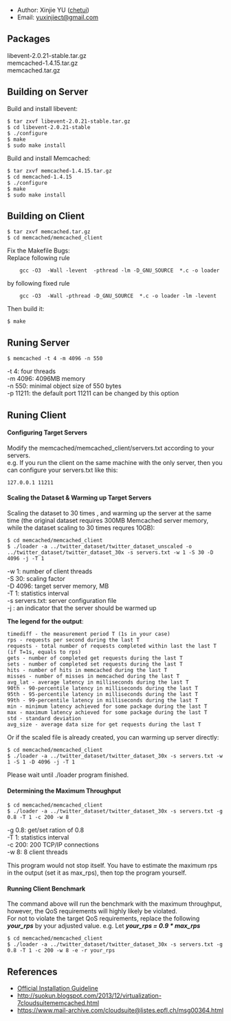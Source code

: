 * Author: Xinjie YU ([chetui](http://blog.chetui.org))
* Email: yuxinjiect@gmail.com

## Packages

libevent-2.0.21-stable.tar.gz  
memcached-1.4.15.tar.gz  
memcached.tar.gz  

## Building on Server

Build and install libevent:

```
$ tar zxvf libevent-2.0.21-stable.tar.gz 
$ cd libevent-2.0.21-stable 
$ ./configure 
$ make
$ sudo make install
```
Build and install Memcached:

```
$ tar zxvf memcached-1.4.15.tar.gz 
$ cd memcached-1.4.15 
$ ./configure
$ make
$ sudo make install
```
## Building on Client

```
$ tar zxvf memcached.tar.gz
$ cd memcached/memcached_client
```
Fix the Makefile Bugs:   
Replace following rule

```
	gcc -O3  -Wall -levent  -pthread -lm -D_GNU_SOURCE  *.c -o loader
```
by following fixed rule

```
	gcc -O3  -Wall -pthread -D_GNU_SOURCE  *.c -o loader -lm -levent
```
Then build it:

```
$ make
```

## Runing Server

```
$ memcached -t 4 -m 4096 -n 550
```
-t 4: four threads  
-m 4096: 4096MB memory  
-n 550: minimal object size of 550 bytes  
-p 11211: the default port 11211 can be changed by this option  

## Runing Client

#### Configuring Target Servers

Modify the memcached/memcached_client/servers.txt according to your servers.  
e.g. If you run the client on the same machine with the only server, then you can configure your servers.txt like this:

```
127.0.0.1 11211
```

#### Scaling the Dataset & Warming up Target Servers

Scaling the dataset to 30 times , and warming up the server at the same time (the original dataset requires 300MB Memcached server memory, while the dataset scaling to 30 times requres 10GB):

```
$ cd memcached/memcached_client
$ ./loader -a ../twitter_dataset/twitter_dataset_unscaled -o ../twitter_dataset/twitter_dataset_30x -s servers.txt -w 1 -S 30 -D 4096 -j -T 1 
```
-w 1: number of client threads  
-S 30: scaling factor  
-D 4096: target server memory, MB  
-T 1: statistics interval  
-s servers.txt: server configuration file  
-j : an indicator that the server should be warmed up  

**The legend for the output**:

```
timediff - the measurement period T (1s in your case)
rps - requests per second during the last T
requests - total number of requests completed within last the last T  (if T=1s, equals to rps)
gets - number of completed get requests during the last T
sets - number of completed set requests during the last T
hits - number of hits in memcached during the last T
misses - number of misses in memcached during the last T
avg_lat - average latency in milliseconds during the last T
90th - 90-percentile latency in milliseconds during the last T
95th - 95-percentile latency in milliseconds during the last T
99th - 99-percentile latency in milliseconds during the last T
min - minimum latency achieved for some package during the last T
max - maximum latency achieved for some package during the last T
std - standard deviation
avg_size - average data size for get requests during the last T
```

Or if the scaled file is already created, you can warming up server directly:

```
$ cd memcached/memcached_client
$ ./loader -a ../twitter_dataset/twitter_dataset_30x -s servers.txt -w 1 -S 1 -D 4096 -j -T 1
```
Please wait until ./loader program finished.

#### Determining the Maximum Throughput

```
$ cd memcached/memcached_client
$ ./loader -a ../twitter_dataset/twitter_dataset_30x -s servers.txt -g 0.8 -T 1 -c 200 -w 8 
```
-g 0.8: get/set ration of 0.8  
-T 1: statistics interval  
-c 200: 200 TCP/IP connections  
-w 8: 8 client threads  

This program would not stop itself. You have to estimate the maximum rps in the output (set it as max_rps), then top the program yourself. 

#### Running Client Benchmark  

The command above will run the benchmark with the maximum throughput, however, the QoS requirements will highly likely be violated.  
For not to violate the target QoS requirements, replace the following ***your_rps*** by your adjusted value. e.g. Let ***your_rps = 0.9 * max_rps***

```
$ cd memcached/memcached_client
$ ./loader -a ../twitter_dataset/twitter_dataset_30x -s servers.txt -g 0.8 -T 1 -c 200 -w 8 -e -r your_rps
```

## References

* [Official Installation Guideline](http://parsa.epfl.ch/cloudsuite/docs/data-caching.pdf)
* <http://suokun.blogspot.com/2013/12/virtualization-7cloudsuitememcached.html>
* <https://www.mail-archive.com/cloudsuite@listes.epfl.ch/msg00364.html>
